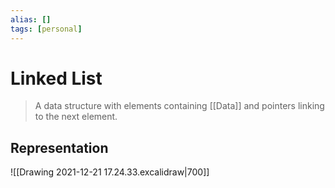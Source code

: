 ```yaml
---
alias: []
tags: [personal]
---
```

# Linked List


>A data structure with elements containing [[Data]] and pointers linking to the next element.

## Representation
![[Drawing 2021-12-21 17.24.33.excalidraw|700]]